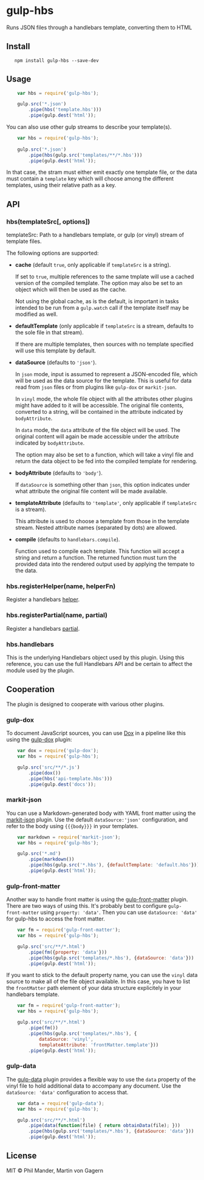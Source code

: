 gulp-hbs
===========

Runs JSON files through a handlebars template, converting them to HTML

## Install

```
   npm install gulp-hbs --save-dev
```

## Usage

```js
    var hbs = require('gulp-hbs');

    gulp.src('*.json')
        .pipe(hbs('template.hbs')))
        .pipe(gulp.dest('html'));
```

You can also use other gulp streams to describe your template(s).

```js
    var hbs = require('gulp-hbs');
    
    gulp.src('*.json')
        .pipe(hbs(gulp.src('templates/**/*.hbs')))
        .pipe(gulp.dest('html'));
```

In that case, the stram must either emit exactly one template file,
or the data must contain a `template` key which will choose among the
different templates, using their relative path as a key.

## API

### hbs(templateSrc[, options])

templateSrc: Path to a handlebars template,
or gulp (or vinyl) stream of template files.

The following options are supported:

* **cache** (default `true`, only applicable if `templateSrc` is a string).

  If set to `true`, multiple references to the same tmplate will use a
  cached version of the compiled template.  The option may also be set
  to an object which will then be used as the cache.

  Not using the global cache, as is the default, is important in tasks
  intended to be run from a `gulp.watch` call if the template itself
  may be modified as well.

* **defaultTemplate** (only applicable if `templateSrc` is a stream,
  defaults to the sole file in that stream).

  If there are multiple templates, then sources with no template specified
  will use this template by default.

* **dataSource** (defaults to `'json'`).

  In `json` mode, input is assumed to represent a JSON-encoded file,
  which will be used as the data source for the template.
  This is useful for data read from `json` files or from plugins like
  `gulp-dox` or `markit-json`.

  In `vinyl` mode, the whole file object with all the attributes
  other plugins might have added to it will be accessible.
  The original file contents, converted to a string, will be contained
  in the attribute indicated by `bodyAttribute`.

  In `data` mode, the `data` attribute of the file object will be used.
  The original content will again be made accessible under the
  attribute indicated by `bodyAttribute`.

  The option may also be set to a function, which will take a vinyl
  file and return the data object to be fed into the compiled
  template for rendering.

* **bodyAttribute** (defaults to `'body'`).

  If `dataSource` is something other than `json`, this option
  indicates under what attribute the original file content will be
  made available.

* **templateAttribute** (defaults to `'template'`,
  only applicable if `templateSrc` is a stream).

  This attribute is used to choose a template from those in the
  template stream.  Nested attribute names (separated by dots) are
  allowed.

* **compile** (defaults to `handlebars.compile`).

  Function used to compile each template.
  This function will accept a string and return a function.
  The returned function must turn the provided data into
  the rendered output used by applying the tempate to the data.

### hbs.registerHelper(name, helperFn)

Register a handlebars [helper](http://handlebarsjs.com/#helpers).

### hbs.registerPartial(name, partial)

Register a handlebars [partial](http://handlebarsjs.com/partials.html).

### hbs.handlebars

This is the underlying Handlebars object used by this plugin.
Using this reference, you can use the full Handlebars API
and be certain to affect the module used by the plugin.

## Cooperation

The plugin is designed to cooperate with various other plugins.

### gulp-dox

To document JavaScript sources, you can use
[Dox](https://github.com/tj/dox) in a pipeline like this
using the [gulp-dox](https://github.com/ayhankuru/gulp-dox) plugin:

```js
    var dox = require('gulp-dox');
    var hbs = require('gulp-hbs');

    gulp.src('src/**/*.js')
        .pipe(dox())
        .pipe(hbs('api-template.hbs')))
        .pipe(gulp.dest('docs'));
```

### markit-json

You can use a Markdown-generated body with YAML front matter
using the [markit-json](https://github.com/Minwe/markit-json) plugin.
Use the default `dataSource:'json'` configuration,
and refer to the body using `{{{body}}}` in your templates.

```js
    var markdown = require('markit-json');
    var hbs = require('gulp-hbs');

    gulp.src('*.md')
        .pipe(markdown())
        .pipe(hbs(gulp.src('*.hbs'), {defaultTemplate: 'default.hbs'}))
        .pipe(gulp.dest('html'));
```

### gulp-front-matter

Another way to handle front matter is using the
[gulp-front-matter](https://github.com/lmtm/gulp-front-matter) plugin.
There are two ways of using this.
It's probably best to configure `gulp-front-matter` using `property: 'data'`.
Then you can use `dataSource: 'data'` for gulp-hbs to access the front matter.

```js
    var fm = require('gulp-front-matter');
    var hbs = require('gulp-hbs');

    gulp.src('src/**/*.html')
        .pipe(fm({property: 'data'}))
        .pipe(hbs(gulp.src('templates/*.hbs'), {dataSource: 'data'}))
        .pipe(gulp.dest('html'));
```

If you want to stick to the default property name, you can use the
`vinyl` data source to make all of the file object available.
In this case, you have to list the `frontMatter` path element
of your data structure explicitely in your handlebars template.

```js
    var fm = require('gulp-front-matter');
    var hbs = require('gulp-hbs');

    gulp.src('src/**/*.html')
        .pipe(fm())
        .pipe(hbs(gulp.src('templates/*.hbs'), {
            dataSource: 'vinyl',
            templateAttribute: 'frontMatter.template'}))
        .pipe(gulp.dest('html'));
```


### gulp-data

The [gulp-data](https://github.com/colynb/gulp-data) plugin provides
a flexible way to use the `data` property of the vinyl file to hold
additional data to accompany any document.
Use the `dataSource: 'data'` configuration to access that.

```js
    var data = require('gulp-data');
    var hbs = require('gulp-hbs');

    gulp.src('src/**/*.html')
        .pipe(data(function(file) { return obtainData(file); }))
        .pipe(hbs(gulp.src('templates/*.hbs'), {dataSource: 'data'}))
        .pipe(gulp.dest('html'));
```

## License

MIT © Phil Mander, Martin von Gagern
